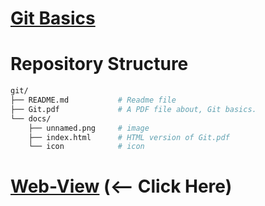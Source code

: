 # [Git Basics](Git.pdf)
# Repository Structure
```bash
git/
├── README.md           # Readme file
├── Git.pdf             # A PDF file about, Git basics.
└── docs/
    ├── unnamed.png     # image
    ├── index.html      # HTML version of Git.pdf
    └── icon            # icon
```
# [Web-View](https://harshkhalkar.github.io/git/) (<-- Click Here)
